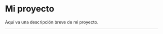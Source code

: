 
# Mi proyecto

Aquí va una descripción breve de mi proyecto.

---

<!DOCTYPE html>
<html>
<head>
	<title>My Page</title>
	<style>
		body {
    
<p align="center"><img src="" width="300" alt="piano-classes"></p>
<p align="center">
			background-color: #302D2D;
		}
	</style>
</head>
<body>
</body>
</html>








